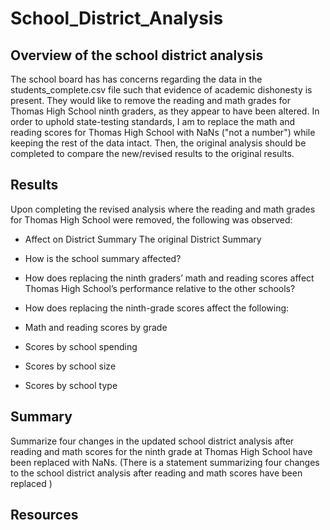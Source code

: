 # School_District_Analysis
## Overview of the school district analysis
The school board has has concerns regarding the data in the students_complete.csv file such that evidence of academic dishonesty is present. They would like to remove the reading and math grades for Thomas High School ninth graders, as they appear to have been altered. In order to uphold state-testing standards, I am to replace the math and reading scores for Thomas High School with NaNs ("not a number") while keeping the rest of the data intact. Then, the original analysis should be completed to compare the new/revised results to the original results.

## Results 
Upon completing the revised analysis where the reading and math grades for Thomas High School were removed, the following was observed:

- Affect on District Summary
The original District Summary 



- How is the school summary affected?

- How does replacing the ninth graders’ math and reading scores affect Thomas High School’s performance relative to the other schools?

- How does replacing the ninth-grade scores affect the following:

- Math and reading scores by grade

- Scores by school spending

- Scores by school size

- Scores by school type


## Summary 
Summarize four changes in the updated school district analysis after reading and math scores for the ninth grade at Thomas High School have been replaced with NaNs.
(There is a statement summarizing four changes to the school district analysis after reading and math scores have been replaced )

## Resources

